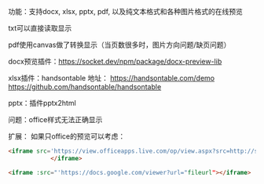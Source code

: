 功能：支持docx, xlsx, pptx, pdf, 以及纯文本格式和各种图片格式的在线预览

txt可以直接读取显示

pdf使用canvas做了转换显示（当页数很多时，图片方向问题/缺页问题）

docx预览插件：https://socket.dev/npm/package/docx-preview-lib

xlsx插件：handsontable
地址：
https://handsontable.com/demo
https://github.com/handsontable/handsontable

pptx：插件pptx2html

问题：office样式无法正确显示


扩展：
如果只office的预览可以考虑：
```html
<iframe src='https://view.officeapps.live.com/op/view.aspx?src=http://storage.xuetangx.com/public_assets/xuetangx/PDF/1.xls' width='100%' height='100%' frameborder='1'>
			</iframe>

<iframe :src="'https://docs.google.com/viewer?url="fileurl"></iframe>
```